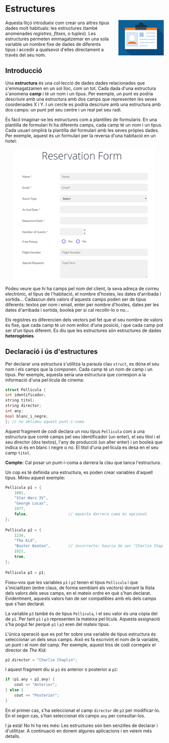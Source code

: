 # Estructures

<img src='././estructures.png' style='height: 8em; float: right; margin: 0 0 1em 2em;'/>

Aquesta lliçó introdueix com crear uns altres tipus dades molt habituals: les
estructures (també anomenades _registres_, _fitxes_, o _tuples_). Les
estructures permeten emmagatzemar en una sola variable un nombre fixe de dades
de diferents tipus i accedir a qualsevol d'elles directament a través del seu
nom.

## Introducció

Una **estructura** és una col·lecció de dades dades relacionades que
s'emmagatzamen en un sol lloc, com un tot. Cada dada d'una estructura
s'anomena **camp** i té un nom i un tipus.
Per exemple, un punt es podria descriure amb una estructura amb dos camps que
representen les seves coordenades X i Y. I un cercle es podria descriure amb una
estructura amb dos camps: un punt pel seu centre i un real pel seu radi.

És fàcil imaginar-se les estructures com a plantilles de formularis: En una
plantilla de formulari hi ha diferents camps, cada camp té un nom i un tipus.
Cada usuari omplirà la plantilla del formulari amb les seves pròpies dades.
Per exemple, aquest és un formulari per la reversa d'una habitació en un hotel:

<center>
<img src='././formulari.png' style='height: 30em;'/>
</center>

Podeu veure que hi ha camps pel nom del client, la seva adreça de correu
electrònic, el tipus de l'habitació, el nombre d'hostes, les dates d'arribada i
sortida... Cadascun dels valors d'aquests camps poden ser de tipus diferents:
textos per nom i email, enter per nombre d'hostes, dates per les dates
d'arribada i sortida, booleà per si cal recollir-lo o no...

Els registres es diferencien dels vectors pel fet que el seu nombre de valors és
fixe, que cada camp té un nom enlloc d'una posició, i que cada camp pot ser d'un
tipus diferent. Es diu que les estructures són estructures de dades
**heterogènies**.

## Declaració i ús d'estructures

Per declarar una estructura s'utilitza la paraula clau `struct`, es dóna el seu
nom i els camps que la componen. Cada camp té un nom de camp i un tipus. Per
exemple, aquesta seria una estructura que correspon a la informació d'una
pel·lícula de cinema:

```c++
struct Pellicula {
int identificador;
string titol;
string director;
int any;
bool blanc_i_negre;
}; // no oblideu aquest punt-i-coma

```

Aquest fragment de codi declara un nou tipus `Pellicula` com a una estructura que
conté camps pel seu identificador (un enter), el seu títol i el seu director
(dos textos), l'any de producció (un alter enter) i un booleà que indica si és
en blanc i negre o no. El títol d'una pel·lícula es desa en el seu camp
`titol`.

**Compte:** Cal posar un punt-i-coma a darrera la clau que tanca l'estructura.

Un cop es té definida una estructura, es poden crear variables d'aquell tipus.
Mireu aquest exemple:

```c++
Pellicula p1 = {
    1001,
    "Star Wars IV",
    "George Lucas",
    1977,
    false,                  // aquesta darrera coma és opcional
};

Pellicula p2 = {
    1234,
    "The Kid",
    "Buster Keaton",        // incorrecte: hauria de ser "Charlie Chaplin"
    1921,
    true,
};

Pellicula p3 = p1;
```

Fixeu-vos que les variables `p1` i `p2` tenen el tipus `Pellicula` i que
s'inicialitzen (entre claus, de forma semblant als vectors) donant la llista
dels valors dels seus camps, en el mateix ordre en què s'han declarat.
Evidentment, aquests valors han de ser compatibles amb els dels camps que s'han
declarat.

La variable `p3` també és de tipus `Pellicula`, i el seu valor és una
còpia del de `p1`. Per tant `p1` i `p3` representen la mateixa pel·lícula.
Aquesta assignació s'ha pogut fer perquè `p1` i `p3` eren del mateix tipus.

L'única operació que es pot fer sobre una variable de tipus estructura és
seleccionar un dels seus camps. Això es fa escrivint el nom de la variable,
un punt i el nom del camp. Per exemple, aquest tros de codi corregeix
el director de _The Kid_:

```c++
p2.director = "Charlie Chaplin";
```

I aquest fragment diu si `p1` és anterior o posterior a `p2`:

```c++
if (p1.any < p2.any) {
    cout << "Anterior";
} else {
    cout << "Posterior";
}
```

En el primer cas, s'ha seleccionat el camp `director` de `p2` per modificar-lo.
En el segon cas, s'han seleccionat els camps `any` per consultar-los.

I ja està! No hi ha res més: Les estructures són ben senzilles de declarar i
d'utilitzar. A continuació en donem algunes aplicacions i en veiem més detalls.

<Autors autors="jpetit"/>
